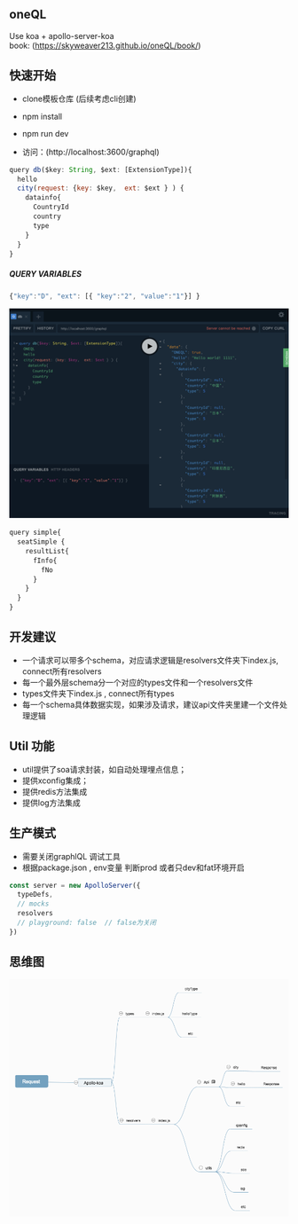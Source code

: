 oneQL
--------
Use koa + apollo-server-koa <br/>
book: (https://skyweaver213.github.io/oneQL/book/)

快速开始
---------
- clone模板仓库 (后续考虑cli创建)
- npm install
- npm run dev

- 访问：(http://localhost:3600/graphql)

```js
query db($key: String, $ext: [ExtensionType]){
  hello
  city(request: {key: $key,  ext: $ext } ) {
    datainfo{
      CountryId
      country
      type
    }
  }
}
```

##### QUERY VARIABLES
```js
{"key":"D", "ext": [{ "key":"2", "value":"1"}] }
```

![avatar](./doc/oneQL-example.png)


```js
query simple{
  seatSimple {
    resultList{
      fInfo{
        fNo
      }
    }
  }
}
```

开发建议
----------
- 一个请求可以带多个schema，对应请求逻辑是resolvers文件夹下index.js, connect所有resolvers
- 每一个最外层schema分一个对应的types文件和一个resolvers文件
- types文件夹下index.js , connect所有types
- 每一个schema具体数据实现，如果涉及请求，建议api文件夹里建一个文件处理逻辑


Util 功能
------------
+ util提供了soa请求封装，如自动处理埋点信息；
+ 提供xconfig集成；
+ 提供redis方法集成
+ 提供log方法集成

生产模式
-------
- 需要关闭graphlQL 调试工具
- 根据package.json , env变量 判断prod 或者只dev和fat环境开启

```js
const server = new ApolloServer({
  typeDefs,
  // mocks
  resolvers
  // playground: false  // false为关闭
})
```

思维图
--------
![avatar](./doc/oneQL.png)